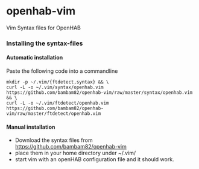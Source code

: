 # openhab-vim
Vim Syntax files for OpenHAB

### Installing the syntax-files
#### Automatic installation
Paste the following code into a commandline
```
mkdir -p ~/.vim/{ftdetect,syntax} && \
curl -L -o ~/.vim/syntax/openhab.vim https://github.com/bambam82/openhab-vim/raw/master/syntax/openhab.vim && \
curl -L -o ~/.vim/ftdetect/openhab.vim https://github.com/bambam82/openhab-vim/raw/master/ftdetect/openhab.vim
```

#### Manual installation
- Download the syntax files from https://github.com/bambam82/openhab-vim
- place them in your home directory under ~/.vim/
- start vim with an openHAB configuration file and it should work.

